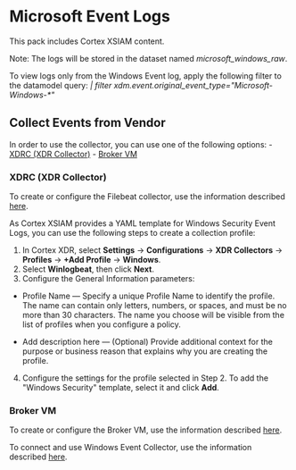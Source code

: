 # Microsoft Event Logs

This pack includes Cortex XSIAM content.

Note: The logs will be stored in the dataset named *microsoft_windows_raw*.

To view logs only from the Windows Event log, apply the following filter to the datamodel query: *| filter xdm.event.original_event_type="Microsoft-Windows-\*"*


## Collect Events from Vendor

In order to use the collector, you can use one of the following options:
    - [XDRC (XDR Collector)](#xdrc-xdr-collector)
    - [Broker VM](#broker-vm)



### XDRC (XDR Collector)

To create or configure the Filebeat collector, use the information described [here](https://docs-cortex.paloaltonetworks.com/r/Cortex-XDR/Cortex-XDR-Pro-Administrator-Guide/XDR-Collector-Datasets).


As Cortex XSIAM provides a YAML template for Windows Security Event Logs, you can use the following steps to create a collection profile:

 1. In Cortex XDR, select **Settings** → **Configurations** → **XDR Collectors** → **Profiles** → **+Add Profile** → **Windows**.
 2. Select **Winlogbeat**, then click **Next**.
 3. Configure the General Information parameters:
   - Profile Name — Specify a unique Profile Name to identify the profile. The name can contain only letters, numbers, or spaces, and must be no more than 30 characters. The name you choose will be visible from the list of profiles when you configure a policy.

   - Add description here — (Optional) Provide additional context for the purpose or business reason that explains why you are creating the profile.

 4. Configure the settings for the profile selected in Step 2. To add the "Windows Security" template, select it and click **Add**.


### Broker VM
To create or configure the Broker VM, use the information described [here](https://docs-cortex.paloaltonetworks.com/r/Cortex-XDR/Cortex-XDR-Pro-Administrator-Guide/Configure-the-Broker-VM).


To connect and use Windows Event Collector, use the information described [here](https://docs-cortex.paloaltonetworks.com/r/Cortex-XDR/Cortex-XDR-Pro-Administrator-Guide/Activate-the-Windows-Event-Collector).